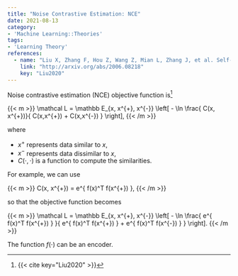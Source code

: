 ```yaml
---
title: "Noise Contrastive Estimation: NCE"
date: 2021-08-13
category:
- 'Machine Learning::Theories'
tags:
- 'Learning Theory'
references:
  - name: "Liu X, Zhang F, Hou Z, Wang Z, Mian L, Zhang J, et al. Self-supervised Learning: Generative or Contrastive. arXiv [cs.LG]. 2020. Available: http://arxiv.org/abs/2006.08218"
    link: "http://arxiv.org/abs/2006.08218"
    key: "Liu2020"
---
```



Noise contrastive estimation (NCE) objective function is[^Liu2020]

{{< m >}}
\mathcal L = \mathbb E_{x, x^{+}, x^{-}} \left[ - \ln \frac{ C(x, x^{+})}{ C(x,x^{+}) + C(x,x^{-}) } \right],
{{< /m >}}

where

- $x^{+}$ represents data similar to $x$,
- $x^{-}$ represents data dissimilar to $x$,
- $C(\cdot, \cdot)$ is a function to compute the similarities.

For example, we can use

{{< m >}}
C(x, x^{+}) = e^{ f(x)^T f(x^{+}) },
{{< /m >}}


so that the objective function becomes

{{< m >}}
\mathcal L = \mathbb E_{x, x^{+}, x^{-}} \left[ - \ln \frac{ e^{ f(x)^T f(x^{+}) } }{ e^{ f(x)^T f(x^{+}) } + e^{ f(x)^T f(x^{-}) } } \right].
{{< /m >}}

The function $f(\cdot)$ can be an encoder.


[^Liu2020]: {{< cite key="Liu2020" >}}